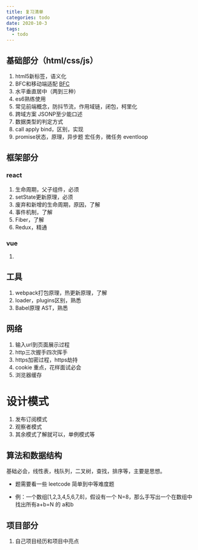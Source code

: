 ```yaml
---
title: 复习清单
categories: todo
date: 2020-10-3
tags:
  - todo
---
```

## 基础部分（html/css/js）
1. html5新标签，语义化
2. BFC和移动端适配 [BFC](https://developer.mozilla.org/zh-CN/docs/Web/Guide/CSS/Block_formatting_context)
3. 水平垂直居中（两到三种）
4. es6熟练使用
5. 常见前端概念，防抖节流，作用域链，闭包，柯里化
6. 跨域方案 JSONP至少能口述
7. 数据类型的判定方式
8. call apply bind，区别，实现
9. promise状态，原理，异步题 宏任务，微任务 eventloop
 
## 框架部分
### react
1. 生命周期，父子组件，必须
2. setState更新原理，必须
3. 废弃和新增的生命周期，原因，了解
4. 事件机制，了解
5. Fiber，了解
6. Redux，精通

### vue
1. 

## 工具
1. webpack打包原理，热更新原理，了解
2. loader，plugins区别，熟悉
3. Babel原理 AST，熟悉

## 网络
1. 输入url到页面展示过程
2. http三次握手四次挥手
3. https加密过程，https劫持
4. cookie 重点，花样面试必会
5. 浏览器缓存


# 设计模式
1. 发布订阅模式
2. 观察者模式
3. 其余模式了解就可以，单例模式等
   
## 算法和数据结构
基础必会，线性表，栈队列，二叉树，查找，排序等，主要是思想。

- 题需要看一些 leetcode 简单到中等难度题

- 例：一个数组[1,2,3,4,5,6,7,8]，假设有一个 N=8，那么手写出一个在数组中找出所有a+b=N 的 a和b

## 项目部分
1. 自己项目经历和项目中亮点

